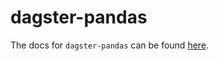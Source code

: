# dagster-pandas

The docs for `dagster-pandas` can be found
[here](https://docs.dagster.io/api/python-api/libraries/dagster-pandas).
